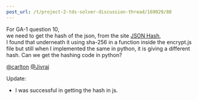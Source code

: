 ```yaml
---
post_url: /t/project-2-tds-solver-discussion-thread/169029/88
---
```

For GA-1 question 10,  
we need to get the hash of the json, from the site [JSON Hash](https://tools-in-data-science.pages.dev/jsonhash),  
I found that underneath it using sha-256 in a function inside the encrypt.js file but still when I implemented the same in python, it is giving a different hash. Can we get the hashing code in python?

[@carlton](/u/carlton) [@Jivraj](/u/jivraj)

Update:

* I was successful in getting the hash in js.